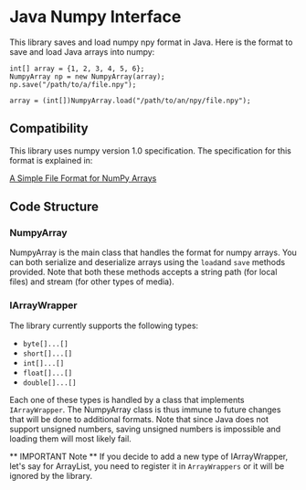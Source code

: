 # Java Numpy Interface

This library saves and load numpy npy format in Java. Here is the format to save and load Java arrays into numpy:

```
int[] array = {1, 2, 3, 4, 5, 6};
NumpyArray np = new NumpyArray(array);
np.save("/path/to/a/file.npy");

array = (int[])NumpyArray.load("/path/to/an/npy/file.npy");
```

## Compatibility

This library uses numpy version 1.0 specification. The specification for this format is explained in:

[A Simple File Format for NumPy Arrays](https://numpy.org/neps/nep-0001-npy-format.html)

## Code Structure

### NumpyArray

NumpyArray is the main class that handles the format for numpy arrays. You can both serialize and deserialize arrays using the ```load```and ```save``` methods provided. Note that both these methods accepts a string path (for local files) and stream (for other types of media).

### IArrayWrapper

The library currently supports the following types:
- ```byte[]...[]``` 
- ```short[]...[]``` 
- ```int[]...[]``` 
- ```float[]...[]``` 
- ```double[]...[]```

Each one of these types is handled by a class that implements ```IArrayWrapper```. The NumpyArray class is thus immune to future changes that will be done to additional formats. Note that since Java does not support unsigned numbers, saving unsigned numbers is impossible and loading them will most likely fail.

** IMPORTANT Note ** If you decide to add a new type of IArrayWrapper, let's say for ArrayList<Double>, you need to register it in ```ArrayWrappers``` or it will be ignored by the library. 

 